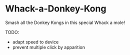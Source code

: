 # Whack-a-Donkey-Kong
Smash all the Donkey Kongs in this special Whack a mole!

TODO:
* adapt speed to device
* prevent multiple click by apparition
